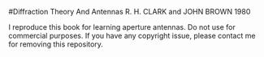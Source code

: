 #Diffraction Theory And Antennas
R. H. CLARK and JOHN BROWN
1980

I reproduce this book for learning aperture antennas. Do not use for commercial purposes. 
If you have any copyright issue, please contact me for removing this repository.

